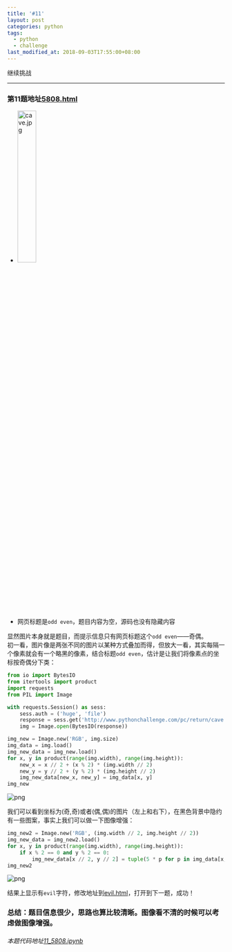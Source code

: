 ```yaml
---
title: '#11'
layout: post
categories: python
tags:
  - python
  - challenge
last_modified_at: 2018-09-03T17:55:00+08:00
---
```


继续挑战

---
### 第11题地址[5808.html](http://www.pythonchallenge.com/pc/return/5808.html)
* <img src="http://huge:file@www.pythonchallenge.com/pc/return/cave.jpg" alt="cave.jpg" width="30%" height="30%">
* 网页标题是`odd even`，题目内容为空，源码也没有隐藏内容

显然图片本身就是题目，而提示信息只有网页标题这个`odd even`——奇偶。<br>
初一看，图片像是两张不同的图片以某种方式叠加而得，但放大一看，其实每隔一个像素就会有一个略黑的像素，结合标题`odd even`，估计是让我们将像素点的坐标按奇偶分下类：


```python
from io import BytesIO
from itertools import product
import requests
from PIL import Image

with requests.Session() as sess:
    sess.auth = ('huge', 'file')
    response = sess.get('http://www.pythonchallenge.com/pc/return/cave.jpg').content
    img = Image.open(BytesIO(response))

img_new = Image.new('RGB', img.size)
img_data = img.load()
img_new_data = img_new.load()
for x, y in product(range(img.width), range(img.height)):
    new_x = x // 2 + (x % 2) * (img.width // 2)
    new_y = y // 2 + (y % 2) * (img.height // 2)
    img_new_data[new_x, new_y] = img_data[x, y]
img_new
```




![png]({{site.baseurl}}/images/11_5808_files/11_5808_2_0.png)



我们可以看到坐标为(奇,奇)或者(偶,偶)的图片（左上和右下），在黑色背景中隐约有一些图案，事实上我们可以做一下图像增强：


```python
img_new2 = Image.new('RGB', (img.width // 2, img.height // 2))
img_new_data = img_new2.load()
for x, y in product(range(img.width), range(img.height)):
    if x % 2 == 0 and y % 2 == 0:
        img_new_data[x // 2, y // 2] = tuple(5 * p for p in img_data[x, y])
img_new2
```




![png]({{site.baseurl}}/images/11_5808_files/11_5808_4_0.png)



结果上显示有`evil`字符，修改地址到[evil.html](http://www.pythonchallenge.com/pc/return/evil.html)，打开到下一题，成功！

### 总结：题目信息很少，思路也算比较清晰。图像看不清的时候可以考虑做图像增强。
###### 本题代码地址[11_5808.ipynb](https://github.com/StevenPZChan/pythonchallenge/blob/notebook/nbfiles/11_5808.ipynb)
